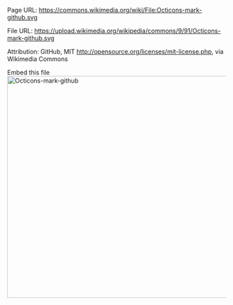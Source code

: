 Page URL:
https://commons.wikimedia.org/wiki/File:Octicons-mark-github.svg

File URL:
https://upload.wikimedia.org/wikipedia/commons/9/91/Octicons-mark-github.svg

Attribution:
GitHub, MIT <http://opensource.org/licenses/mit-license.php>, via Wikimedia Commons

Embed this file
<a title="GitHub, MIT &lt;http://opensource.org/licenses/mit-license.php&gt;, via Wikimedia Commons" href="https://commons.wikimedia.org/wiki/File:Octicons-mark-github.svg"><img width="512" alt="Octicons-mark-github" src="https://upload.wikimedia.org/wikipedia/commons/thumb/9/91/Octicons-mark-github.svg/512px-Octicons-mark-github.svg.png"></a>
